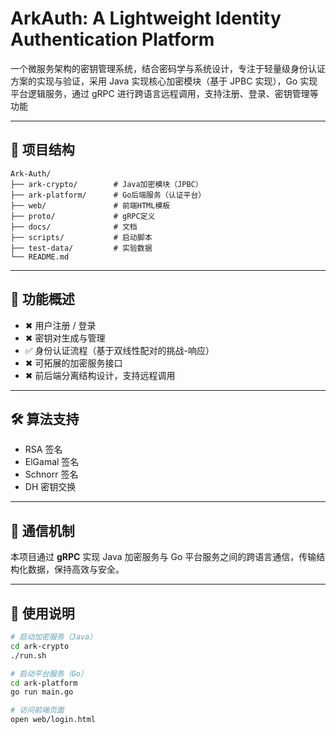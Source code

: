 # ArkAuth: A Lightweight Identity Authentication Platform

一个微服务架构的密钥管理系统，结合密码学与系统设计，专注于轻量级身份认证方案的实现与验证，采用 Java 实现核心加密模块（基于 JPBC 实现），Go 实现平台逻辑服务，通过 gRPC 进行跨语言远程调用，支持注册、登录、密钥管理等功能

---

## 🔧 项目结构

```
Ark-Auth/
├── ark-crypto/        # Java加密模块（JPBC）
├── ark-platform/      # Go后端服务（认证平台）
├── web/               # 前端HTML模板
├── proto/             # gRPC定义
├── docs/              # 文档
├── scripts/           # 启动脚本
├── test-data/         # 实验数据
└── README.md
```

---

## 🔐 功能概述

- ✖ 用户注册 / 登录
- ✖ 密钥对生成与管理
- ✅ 身份认证流程（基于双线性配对的挑战-响应）
- ✖ 可拓展的加密服务接口
- ✖ 前后端分离结构设计，支持远程调用

---

## 🛠 算法支持

- RSA 签名
- ElGamal 签名
- Schnorr 签名
- DH 密钥交换

---

## 📡 通信机制

本项目通过 **gRPC** 实现 Java 加密服务与 Go 平台服务之间的跨语言通信，传输结构化数据，保持高效与安全。

---

## 📂 使用说明

```bash
# 启动加密服务（Java）
cd ark-crypto
./run.sh

# 启动平台服务（Go）
cd ark-platform
go run main.go

# 访问前端页面
open web/login.html
```

